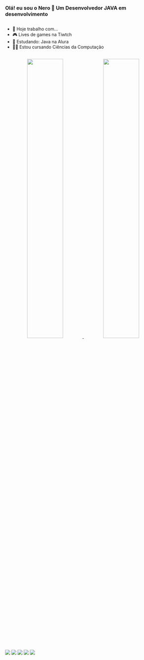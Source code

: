 ### Olá! eu sou o Nero 👋 Um Desenvolvedor JAVA em desenvolvimento
##
- 🔭 Hoje trabalho com...
- 🎮 Lives de games na Tiwtch
- 🌱 Estudando: Java na Alura
- 👨‍🎓 Estou cursando Ciências da Computação
##
<div align="center">
  <a href="https://github.com/nerotvdev">
  <img width="48%" src="https://github-readme-stats.vercel.app/api?username=nerotvdev&show_icons=true&theme=tokyonight&include_all_commits=true&count_private=true"/>
  <img width="48%" src="https://github-readme-stats.vercel.app/api/top-langs/?username=nerotvdev&layout=compact&langs_count=7&theme=tokyonight"/>
</div>
 
  ##
  
  <div> 
  <a href="https://instagram.com/nerotvig" target="_blank"><img src="https://img.shields.io/badge/-Instagram-%23E4405F?style=for-the-badge&logo=instagram&logoColor=white" target="_blank"></a>
 	<a href="https://www.twitch.tv/nerotvon" target="_blank"><img src="https://img.shields.io/badge/Twitch-9146FF?style=for-the-badge&logo=twitch&logoColor=white" target="_blank"></a>
 <a href="https://discord.gg/JeYEJU8mdv" target="_blank"><img src="https://img.shields.io/badge/Discord-7289DA?style=for-the-badge&logo=discord&logoColor=white" target="_blank"></a> 
  <a href = "mailto:contato@hrgoes.com"><img src="https://img.shields.io/badge/-Gmail-%23333?style=for-the-badge&logo=gmail&logoColor=white" target="_blank"></a>
  <a href="https://www.linkedin.com/in/heltongoes" target="_blank"><img src="https://img.shields.io/badge/-LinkedIn-%230077B5?style=for-the-badge&logo=linkedin&logoColor=white" target="_blank"></a> 

